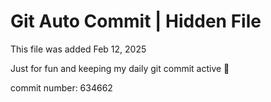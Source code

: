 # Git Auto Commit | Hidden File

This file was added Feb 12, 2025

Just for fun and keeping my daily git commit active 🤪

commit number: 634662
